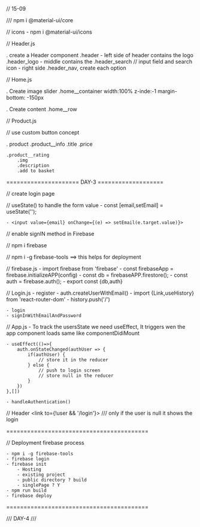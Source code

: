 // 15-09

/// npm i @material-ui/core 

// icons
    - npm i @material-ui/icons

// Header.js

. create a Header component .header 
    - left side of header contains the logo .header_logo
    - middle contains the .header_search // input field and search icon 
    - right side .header_nav, create each option

// Home.js

. Create image slider .home__container width:100%
z-inde:-1
margin-bottom: -150px

. Create content .home__row

// Product.js

// use custom button concept

. product 
    .product__info
        .title
        .price

    .product__rating
        .img
        .description  
        .add to basket

===================== DAY-3 ===================

// create login page

// useState() to handle the form value
    - const [email,setEmail] = useState('');

    - <input value={email} onChange={(e) => setEmail(e.target.value)}>

// enable signIN method in Firebase

// npm i firebase

// npm i -g firebase-tools ==> this helps for deployment 

// firebase.js
    - import firebase from 'firebase'
    - const firebaseApp = firebase.initializeAPP(config)
    - const db = firebaseAPP.firestore();
    - const auth = firebase.auth();
    - export const {db,auth}

// Login.js
    - register
    - auth.createUserWithEmail()
    - import {Link,useHistory} from 'react-router-dom'
    - history.push('/')

    - login
    - signInWithEmailAndPassword

// App.js
    - To track the usersState we need useEffect, It triggers wen the app component loads same like componentDidiMount

    - useEffect(()=>{
        auth.onStateChanged(authUser => {
            if(authUser) {
                // store it in the reducer
            } else {
                // push to login screen 
                // store null in the reducer 
            }
        })
    },[])

    - handleAuthentication()

// Header
    <link to={!user && '/login'}> /// only if the user is null it shows the login

=========================================

// Deployment firebase process

    - npm i -g firebase-tools
    - firebase login
    - firebase init
        - Hosting
        - existing project
        - public directory ? build
        - singlePage ? Y
    - npm run build
    - firebase deploy

=========================================

/// DAY-4 ///

